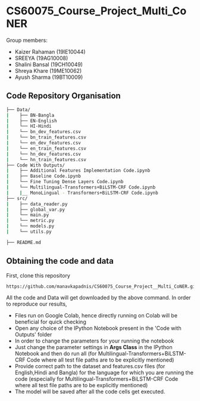 # CS60075_Course_Project_Multi_CoNER


Group members:
- Kaizer Rahaman (19IE10044)
- SREEYA         (19AG10008)
- Shalini Bansal (19CH10049)
- Shreya Khare   (19ME10062)
- Ayush Sharma   (19BT10009)

## Code Repository Organisation
```bash
├── Data/
|    ├── BN-Bangla
|    ├── EN-English
|    └── HI-Hindi
|    └── bn_dev_features.csv
|    └── bn_train_features.csv
|    └── en_dev_features.csv
|    └── en_train_features.csv
|    └── hn_dev_features.csv
|    └── hn_train_features.csv
├── Code With Outputs/
|    ├── Additional Features Implementation Code.ipynb
|    ├── Baseline Code.ipynb
|    └── Fine Tuning Dense Layers Code.ipynb
|    └── Multilingual-Transformers+BiLSTM-CRF Code.ipynb
|    |__ MonoLingual - Transformers+BiLSTM-CRF Code.ipynb
├── src/
|    ├── data_reader.py
|    ├── global_var.py
|    └── main.py
|    └── metric.py
|    └── models.py
|    └── utils.py

├── README.md
```

## Obtaining the code and data

First, clone this repository
```
https://github.com/manavkapadnis/CS60075_Course_Project__Multi_CoNER.git

```

All the code and Data will get downloaded by the above command.
In order to reproduce our results,
- Files run on Google Colab, hence directly running on Colab will be beneficial for quick checking 
- Open any choice of the IPython Notebook present in the 'Code with Outputs' folder
- In order to change the parameters for your running the notebook
- Just change the parameter settings in **Args Class** in the IPython Notebook and then do run all (for Multilingual-Transformers+BiLSTM-CRF Code where all test file paths are to be explicitly mentioned)
- Provide correct path to the dataset and features.csv files (for English,Hindi and Bangla) for the language for which you are running the code (especially for Multilingual-Transformers+BiLSTM-CRF Code where all test file paths are to be explicitly mentioned)
- The model will be saved after all the code cells get executed.


